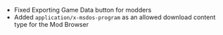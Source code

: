 - Fixed Exporting Game Data button for modders
- Added `application/x-msdos-program` as an allowed download content type for the Mod Browser